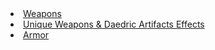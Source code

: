

<li><a href="https://docs.google.com/spreadsheets/d/1Xp1LE79R4uHC2yP7KkA2p1sS-l_TkaRAQfdHV4t0aOM/edit?usp=sharing.htm">Weapons</a></li>
<li><a href="https://wildlander-mod.github.io/Unique-Weapons-&amp;-Daedric-Artifacts.htm">Unique Weapons &amp; Daedric Artifacts Effects</a></li>
<li><a href="https://docs.google.com/spreadsheets/d/1rMVLVouumU45jFfmjmWUVjTYY7_wLnrxwmHMi24R9OU/edit?usp=sharing.htm">Armor</a></li>